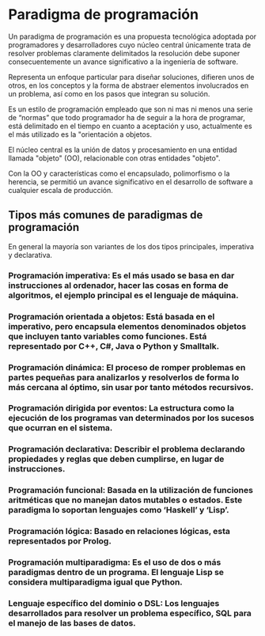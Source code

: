 # Paradigma de programación
Un paradigma de programación es una propuesta tecnológica adoptada por programadores y desarrolladores cuyo núcleo central únicamente trata de resolver problemas claramente delimitados la resolución debe suponer consecuentemente un avance significativo a la ingeniería de software.

Representa un enfoque particular para diseñar soluciones, difieren unos de otros, en los conceptos y la forma de abstraer elementos involucrados en un problema, así como en los pasos que integran su solución.

Es un estilo de programación empleado que son ni mas ni menos una serie de “normas” que todo programador ha de seguir a la hora de programar, está delimitado en el tiempo en cuanto a aceptación y uso, actualmente es el más utilizado es la "orientación a objetos.

El núcleo central es la unión de datos y procesamiento en una entidad llamada "objeto" (OO), relacionable con otras entidades "objeto".

Con la OO y características como el encapsulado, polimorfismo o la herencia, se permitió un avance significativo en el desarrollo de software a cualquier escala de producción.

## Tipos más comunes de paradigmas de programación

En general la mayoría son variantes de los dos tipos principales, imperativa y declarativa.

### Programación imperativa: Es el más usado se basa en dar instrucciones al ordenador, hacer las cosas en forma de algoritmos, el ejemplo principal es el lenguaje de máquina.

### Programación orientada a objetos: Está basada en el imperativo, pero encapsula elementos denominados objetos que incluyen tanto variables como funciones. Está representado por C++, C#, Java o Python y Smalltalk.

### Programación dinámica: El proceso de romper problemas en partes pequeñas para analizarlos y resolverlos de forma lo más cercana al óptimo, sin usar por tanto métodos recursivos.

### Programación dirigida por eventos: La estructura como la ejecución de los programas van determinados por los sucesos que ocurran en el sistema.

### Programación declarativa: Describir el problema declarando propiedades y reglas que deben cumplirse, en lugar de instrucciones.

### Programación funcional: Basada en la utilización de funciones aritméticas que no manejan datos mutables o estados. Este paradigma lo soportan lenguajes como ‘Haskell’ y ‘Lisp’.

### Programación lógica: Basado en relaciones lógicas, esta representados por Prolog.

### Programación multiparadigma: Es el uso de dos o más paradigmas dentro de un programa. El lenguaje Lisp se considera multiparadigma igual que Python.

### Lenguaje específico del dominio o DSL: Los lenguajes desarrollados para resolver un problema específico, SQL para el manejo de las bases de datos.
